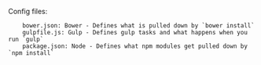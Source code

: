 Config files:

		bower.json: Bower - Defines what is pulled down by `bower install`
		gulpfile.js: Gulp - Defines gulp tasks and what happens when you run `gulp`
		package.json: Node - Defines what npm modules get pulled down by `npm install`